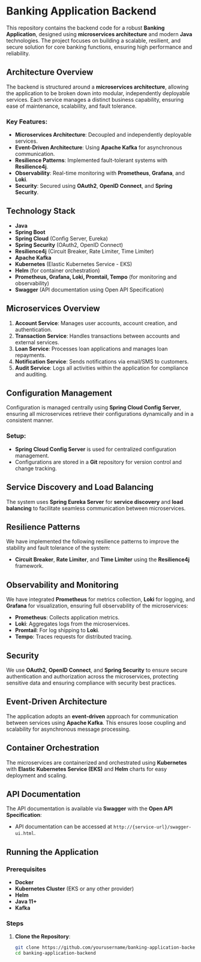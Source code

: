 # Banking Application Backend

This repository contains the backend code for a robust **Banking Application**, designed using **microservices architecture** and modern **Java** technologies. The project focuses on building a scalable, resilient, and secure solution for core banking functions, ensuring high performance and reliability.

## Architecture Overview

The backend is structured around a **microservices architecture**, allowing the application to be broken down into modular, independently deployable services. Each service manages a distinct business capability, ensuring ease of maintenance, scalability, and fault tolerance.

### Key Features:
- **Microservices Architecture**: Decoupled and independently deployable services.
- **Event-Driven Architecture**: Using **Apache Kafka** for asynchronous communication.
- **Resilience Patterns**: Implemented fault-tolerant systems with **Resilience4j**.
- **Observability**: Real-time monitoring with **Prometheus**, **Grafana**, and **Loki**.
- **Security**: Secured using **OAuth2**, **OpenID Connect**, and **Spring Security**.

## Technology Stack

- **Java**
- **Spring Boot**
- **Spring Cloud** (Config Server, Eureka)
- **Spring Security** (OAuth2, OpenID Connect)
- **Resilience4j** (Circuit Breaker, Rate Limiter, Time Limiter)
- **Apache Kafka**
- **Kubernetes** (Elastic Kubernetes Service - EKS)
- **Helm** (for container orchestration)
- **Prometheus, Grafana, Loki, Promtail, Tempo** (for monitoring and observability)
- **Swagger** (API documentation using Open API Specification)

## Microservices Overview

1. **Account Service**: Manages user accounts, account creation, and authentication.
2. **Transaction Service**: Handles transactions between accounts and external services.
3. **Loan Service**: Processes loan applications and manages loan repayments.
4. **Notification Service**: Sends notifications via email/SMS to customers.
5. **Audit Service**: Logs all activities within the application for compliance and auditing.

## Configuration Management

Configuration is managed centrally using **Spring Cloud Config Server**, ensuring all microservices retrieve their configurations dynamically and in a consistent manner.

### Setup:
- **Spring Cloud Config Server** is used for centralized configuration management.
- Configurations are stored in a **Git** repository for version control and change tracking.

## Service Discovery and Load Balancing

The system uses **Spring Eureka Server** for **service discovery** and **load balancing** to facilitate seamless communication between microservices.

## Resilience Patterns

We have implemented the following resilience patterns to improve the stability and fault tolerance of the system:
- **Circuit Breaker**, **Rate Limiter**, and **Time Limiter** using the **Resilience4j** framework.

## Observability and Monitoring

We have integrated **Prometheus** for metrics collection, **Loki** for logging, and **Grafana** for visualization, ensuring full observability of the microservices:
- **Prometheus**: Collects application metrics.
- **Loki**: Aggregates logs from the microservices.
- **Promtail**: For log shipping to **Loki**.
- **Tempo**: Traces requests for distributed tracing.

## Security

We use **OAuth2**, **OpenID Connect**, and **Spring Security** to ensure secure authentication and authorization across the microservices, protecting sensitive data and ensuring compliance with security best practices.

## Event-Driven Architecture

The application adopts an **event-driven** approach for communication between services using **Apache Kafka**. This ensures loose coupling and scalability for asynchronous message processing.

## Container Orchestration

The microservices are containerized and orchestrated using **Kubernetes** with **Elastic Kubernetes Service (EKS)** and **Helm** charts for easy deployment and scaling.

## API Documentation

The API documentation is available via **Swagger** with the **Open API Specification**:
- API documentation can be accessed at `http://{service-url}/swagger-ui.html`.

## Running the Application

### Prerequisites

- **Docker**
- **Kubernetes Cluster** (EKS or any other provider)
- **Helm**
- **Java 11+**
- **Kafka**

### Steps

1. **Clone the Repository**:
   ```bash
   git clone https://github.com/yourusername/banking-application-backend.git
   cd banking-application-backend
